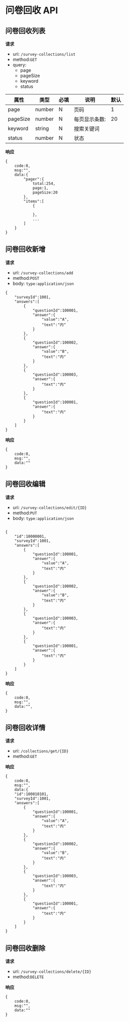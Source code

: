 # 问卷回收 API

## 问卷回收列表

**请求**

- uri: `/survey-collections/list`
- method:`GET`
- query:
  - page
  - pageSize
  - keyword
  - status

| 属性     | 类型   | 必填 | 说明          | 默认 |
| -------- | ------ | ---- | ------------- | ---- |
| page     | number | N    | 页码          | 1    |
| pageSize | number | N    | 每页显示条数: | 20   |
| keyword  | string | N    | 搜索关键词    |
| status   | number | N    | 状态          |

**响应**

```
{
    code:0,
    msg:"",
    data:{
        "pager":{
            total:254,
            page:1,
            pageSize:20
        },
        "items":[
            {

            },
            ...
        ]
    }
}
```

## 问卷回收新增

**请求**

- uri: `/survey-collections/add`
- method:`POST`
- body: `type:application/json`

```
{
    "surveyId":1001,
    "answers":[
        {
            "questionId":100001,
            "answer":{
                "value":"A",
                "text":"内"
            }
        },
        {
            "questionId":100002,
            "answer":{
                "value":"B",
                "text":"内"
            }
        },
        {
            "questionId":100003,
            "answer":{
                "text":"内"
            }
        },
        {
            "questionId":100001,
            "answer":{
                "text":"内"
            }
        }
    ]
}
```

**响应**

```
{
    code:0,
    msg:"",
    data:""
}
```

## 问卷回收编辑

**请求**

- uri: `/survey-collections/edit/{ID}`
- method:`PUT`
- body: `type:application/json`

```

{
    "id":10000001,
    "surveyId":1001,
    "answers":[
        {
            "questionId":100001,
            "answer":{
                "value":"A",
                "text":"内"
            }
        },
        {
            "questionId":100002,
            "answer":{
                "value":"B",
                "text":"内"
            }
        },
        {
            "questionId":100003,
            "answer":{
                "text":"内"
            }
        },
        {
            "questionId":100001,
            "answer":{
                "text":"内"
            }
        }
    ]
}
```

**响应**

```
{
    code:0,
    msg:"",
    data:"",
}
```

## 问卷回收详情

**请求**

- uri: `/collections/get/{ID}`
- method:`GET`

**响应**

```
{
    code:0,
    msg:"",
    data:{
    "id":100010101,
    "surveyId":1001,
    "answers":[
        {
            "questionId":100001,
            "answer":{
                "value":"A",
                "text":"内"
            }
        },
        {
            "questionId":100002,
            "answer":{
                "value":"B",
                "text":"内"
            }
        },
        {
            "questionId":100003,
            "answer":{
                "text":"内"
            }
        },
        {
            "questionId":100001,
            "answer":{
                "text":"内"
            }
        }
    ]
}
```

## 问卷回收删除

**请求**

- uri: `/survey-collections/delete/{ID}`
- method:`DELETE`

**响应**

```
{
    code:0,
    msg:"",
    data:""
}
```
